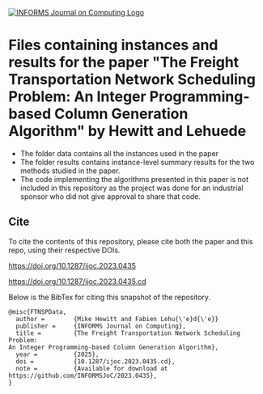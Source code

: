 [![INFORMS Journal on Computing Logo](https://INFORMSJoC.github.io/logos/INFORMS_Journal_on_Computing_Header.jpg)](https://pubsonline.informs.org/journal/ijoc)

# Files containing instances and results for the paper "The Freight Transportation Network Scheduling Problem: An Integer Programming-based Column Generation Algorithm" by Hewitt and Lehuede

- The folder data contains all the instances used in the paper
- The folder results contains instance-level summary results for the two methods studied in the paper.
- The code implementing the algorithms presented in this paper is not included in this repository as the project was done for an industrial sponsor who did not give approval to share that code. 


## Cite

To cite the contents of this repository, please cite both the paper and this repo, using their respective DOIs.

https://doi.org/10.1287/ijoc.2023.0435

https://doi.org/10.1287/ijoc.2023.0435.cd

Below is the BibTex for citing this snapshot of the repository.

```
@misc{FTNSPData,
  author =        {Mike Hewitt and Fabien Lehu{\'e}d{\'e}}
  publisher =     {INFORMS Journal on Computing},
  title =         {The Freight Transportation Network Scheduling Problem:
An Integer Programming-based Column Generation Algorithm},
  year =          {2025},
  doi =           {10.1287/ijoc.2023.0435.cd},
  note =          {Available for download at https://github.com/INFORMSJoC/2023.0435},
}  
```

